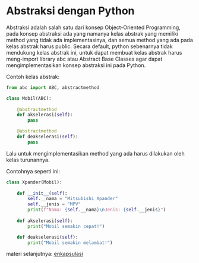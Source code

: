 # Abstraksi dengan Python

Abstraksi adalah salah satu dari konsep Object-Oriented Programming, pada konsep abstraksi ada yang namanya kelas abstrak yang memiliki method yang tidak ada implementasinya, dan semua method yang ada pada kelas abstrak harus public. Secara default, python sebenarnya tidak mendukung kelas abstrak ini, untuk dapat membuat kelas abstrak harus meng-import library abc atau Abstract Base Classes agar dapat mengimplementasikan konsep abstraksi ini pada Python.

Contoh kelas abstrak:
```python
from abc import ABC, abstractmethod

class Mobil(ABC):
    
    @abstractmethod
    def akselerasi(self):
        pass

    @abstractmethod
    def deakselerasi(self):
        pass
```

Lalu untuk mengimplementasikan method yang ada harus dilakukan oleh kelas turunannya.

Contohnya seperti ini:
```python
class Xpander(Mobil):
    
    def __init__(self):
        self.__nama = "Mitsubishi Xpander"
        self.__jenis = "MPV"
        print(f"Nama: {self.__nama}\nJenis: {self.__jenis}")
    
    def akselerasi(self):
        print("Mobil semakin cepat!")

    def deakselerasi(self):
        print("Mobil semakin melambat!")
```

materi selanjutnya: [enkapsulasi](../encapsulation)